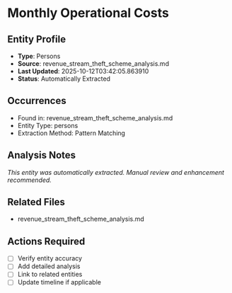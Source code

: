 # Monthly Operational Costs

## Entity Profile
- **Type**: Persons
- **Source**: revenue_stream_theft_scheme_analysis.md
- **Last Updated**: 2025-10-12T03:42:05.863910
- **Status**: Automatically Extracted

## Occurrences
- Found in: revenue_stream_theft_scheme_analysis.md
- Entity Type: persons
- Extraction Method: Pattern Matching

## Analysis Notes
*This entity was automatically extracted. Manual review and enhancement recommended.*

## Related Files
- revenue_stream_theft_scheme_analysis.md

## Actions Required
- [ ] Verify entity accuracy
- [ ] Add detailed analysis
- [ ] Link to related entities
- [ ] Update timeline if applicable
